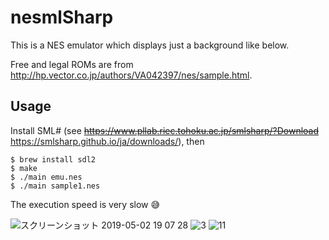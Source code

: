 # nesmlSharp
This is a NES emulator which displays just a background like below.

Free and legal ROMs are from http://hp.vector.co.jp/authors/VA042397/nes/sample.html.

## Usage
Install SML# (see ~~https://www.pllab.riec.tohoku.ac.jp/smlsharp/?Download~~ https://smlsharp.github.io/ja/downloads/), then
```
$ brew install sdl2
$ make
$ ./main emu.nes
$ ./main sample1.nes
```
The execution speed is very slow 😅


![スクリーンショット 2019-05-02 19 07 28](https://user-images.githubusercontent.com/37573952/57068785-add60e80-6d0d-11e9-8cf8-6aa47f78a2f1.png)
![3](https://user-images.githubusercontent.com/37573952/57068834-db22bc80-6d0d-11e9-8c31-699eeee6705c.png)
![11](https://user-images.githubusercontent.com/37573952/57068838-de1dad00-6d0d-11e9-98ed-143d7e9e91b3.png)
